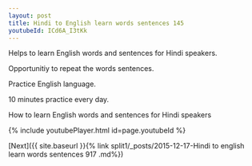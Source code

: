 ```yaml
---
layout: post
title: Hindi to English learn words sentences 145 
youtubeId: ICd6A_I3tKk
---
```

 
 
Helps to learn English words and sentences for Hindi speakers.

Opportunitiy to repeat the words sentences. 

Practice English language. 
 
10 minutes practice every day. 
 
How to learn English words and sentences for Hindi speakers 
 
{% include youtubePlayer.html id=page.youtubeId %}
 
 
[Next]({{ site.baseurl }}{% link  split1/_posts/2015-12-17-Hindi to english learn words sentences 917 .md%})
 
